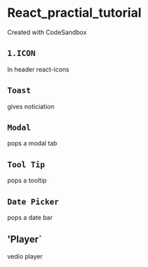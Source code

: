 # React_practial_tutorial

Created with CodeSandbox

## `1.ICON`

In header react-icons

## `Toast`

gives noticiation

## `Modal`

pops a modal tab

## `Tool Tip`

pops a tooltip

## `Date Picker`

pops a date bar

## 'Player`

vedio player
